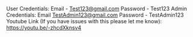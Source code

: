 User Credentials: Email - Test123@gmail.com Password - Test123
Admin Credentials: Email TestAdmin123@gmail.com Password - TestAdmin123
Youtube Link (If you have issues with this please let me know): https://youtu.be/-zhcdXknsv4
